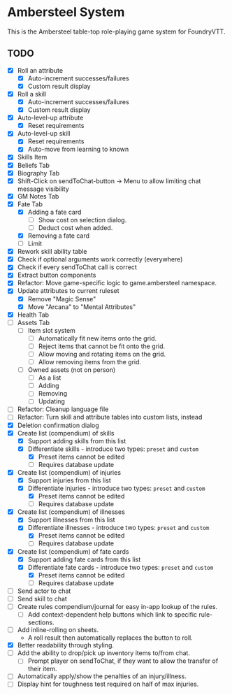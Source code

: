 # Ambersteel System

This is the Ambersteel table-top role-playing game system for FoundryVTT. 

## TODO
* [X] Roll an attribute
  * [X] Auto-increment successes/failures
  * [X] Custom result display
* [X] Roll a skill
  * [X] Auto-increment successes/failures
  * [X] Custom result display
* [X] Auto-level-up attribute
  * [X] Reset requirements
* [X] Auto-level-up skill
  * [X] Reset requirements
  * [X] Auto-move from learning to known
* [X] Skills Item
* [X] Beliefs Tab
* [X] Biography Tab
* [X] Shift-Click on sendToChat-button -> Menu to allow limiting chat message visibility
* [X] GM Notes Tab
* [X] Fate Tab
  * [X] Adding a fate card
    * [ ] Show cost on selection dialog. 
    * [ ] Deduct cost when added. 
  * [X] Removing a fate card
  * [ ] Limit
* [X] Rework skill ability table
* [X] Check if optional arguments work correctly (everywhere)
* [X] Check if every sendToChat call is correct
* [X] Extract button components
* [X] Refactor: Move game-specific logic to game.ambersteel namespace. 
* [X] Update attributes to current ruleset
  * [X] Remove "Magic Sense"
  * [X] Move "Arcana" to "Mental Attributes"
* [X] Health Tab
* [ ] Assets Tab
  * [ ] Item slot system
    * [ ] Automatically fit new items onto the grid. 
    * [ ] Reject items that cannot be fit onto the grid. 
    * [ ] Allow moving and rotating items on the grid. 
    * [ ] Allow removing items from the grid. 
  * [ ] Owned assets (not on person)
    * [ ] As a list
    * [ ] Adding
    * [ ] Removing
    * [ ] Updating
* [ ] Refactor: Cleanup language file
* [ ] Refactor: Turn skill and attribute tables into custom lists, instead
* [X] Deletion confirmation dialog
* [X] Create list (compendium) of skills
  * [X] Support adding skills from this list
  * [X] Differentiate skills - introduce two types: `preset` and `custom`
    * [X] Preset items cannot be edited
    * [ ] Requires database update
* [X] Create list (compendium) of injuries
  * [X] Support injuries from this list
  * [X] Differentiate injuries - introduce two types: `preset` and `custom`
    * [X] Preset items cannot be edited
    * [ ] Requires database update
* [X] Create list (compendium) of illnesses
  * [X] Support illnesses from this list
  * [X] Differentiate illnesses - introduce two types: `preset` and `custom`
    * [X] Preset items cannot be edited
    * [ ] Requires database update
* [X] Create list (compendium) of fate cards
  * [X] Support adding fate cards from this list
  * [X] Differentiate fate cards - introduce two types: `preset` and `custom`
    * [X] Preset items cannot be edited
    * [ ] Requires database update
* [ ] Send actor to chat
* [ ] Send skill to chat
* [ ] Create rules compendium/journal for easy in-app lookup of the rules. 
  * [ ] Add context-dependent help buttons which link to specific rule-sections. 
* [ ] Add inline-rolling on sheets.
  * A roll result then automatically replaces the button to roll. 
* [X] Better readability through styling. 
* [ ] Add the ability to drop/pick up inventory items to/from chat. 
  * [ ] Prompt player on sendToChat, if they want to allow the transfer of their item. 
* [ ] Automatically apply/show the penalties of an injury/illness. 
* [ ] Display hint for toughness test required on half of max injuries. 